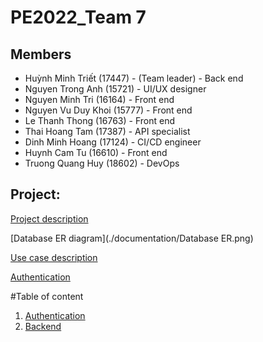 # PE2022_Team 7

## Members
+ Huỳnh Minh Triết (17447) - (Team leader) - Back end
+ Nguyen Trong Anh (15721) - UI/UX designer 
+ Nguyen Minh Tri (16164) - Front end 
+ Nguyen Vu Duy Khoi (15777) - Front end
+ Le Thanh Thong (16763) - Front end
+ Thai Hoang Tam (17387) - API specialist
+ Dinh Minh Hoang (17124) - CI/CD engineer
+ Huynh Cam Tu (16610) - Front end
+ Truong Quang Huy (18602) - DevOps

## Project:
[Project description](Project_Proposal.pdf)

[Database ER diagram](./documentation/Database ER.png)

[Use case description](./documentation/usecase_diagram.png)

[Authentication](./documentation/Authentication_architecture.md)

#Table of content 
1. [Authentication](./documentation/Authentication_architecture.md)
2. [Backend]()
